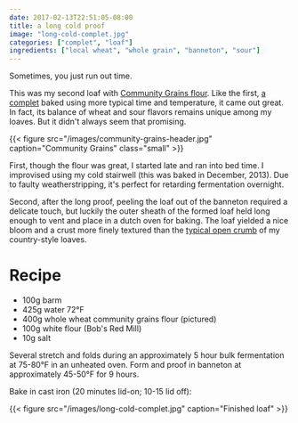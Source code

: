 ```yaml
---
date: 2017-02-13T22:51:05-08:00
title: a long cold proof
image: "long-cold-complet.jpg"
categories: ["complet", "loaf"]
ingredients: ["local wheat", "whole grain", "banneton", "sour"]
---
```


Sometimes, you just run out time.

This was my second loaf with [Community Grains flour](https://www.communitygrains.com/).
Like the first, [a complet](/post/first-community-grains-complet/) baked using more typical time and temperature, it came out great.
In fact, its balance of wheat and sour flavors remains unique among my loaves.
But it didn't always seem that promising.

{{< figure src="/images/community-grains-header.jpg" caption="Community Grains" class="small" >}}

First, though the flour was great, I started late and ran into bed time.
I improvised using my cold stairwell (this was baked in December, 2013).
Due to faulty weatherstripping, it's perfect for retarding fermentation overnight.

Second, after the long proof, peeling the loaf out of the banneton required a delicate touch, but luckily the outer sheath of the formed loaf held long enough to vent and place in a dutch oven for baking.
The loaf yielded a nice bloom and a crust more finely textured than the [typical open crumb](/post/perfect-pain-integral/) of my country-style loaves.

# Recipe

* 100g barm
* 425g water 72°F
* 400g whole wheat community grains flour (pictured)
* 100g white flour (Bob's Red Mill)
* 10g salt

Several stretch and folds during an approximately 5 hour bulk fermentation at 75-80°F in an unheated oven.
Form and proof in banneton at approximately 45-50°F for 9 hours.

Bake in cast iron (20 minutes lid-on; 10-15 lid off):

{{< figure src="/images/long-cold-complet.jpg" caption="Finished loaf" >}}
